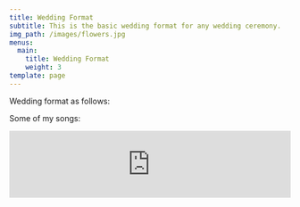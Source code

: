 ```yaml
---
title: Wedding Format
subtitle: This is the basic wedding format for any wedding ceremony.
img_path: /images/flowers.jpg
menus:
  main:
    title: Wedding Format
    weight: 3
template: page
---
```

Wedding format as follows:



Some of my songs:

<iframe style="border: 0; width: 100%; height: 120px;" src="https://bandcamp.com/EmbeddedPlayer/album=2150840922/size=large/bgcol=ffffff/linkcol=0687f5/tracklist=false/artwork=small/transparent=true/" seamless><a href="http://mariehogan.bandcamp.com/album/marie-hogan-songs">Marie Hogan Songs by Marie Hogan</a></iframe>
